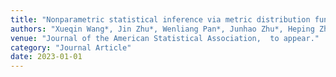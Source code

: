 ```yaml
---
title: "Nonparametric statistical inference via metric distribution function in metric space"
authors: "Xueqin Wang*, Jin Zhu*, Wenliang Pan*, Junhao Zhu*, Heping Zhang*"
venue: "Journal of the American Statistical Association,  to appear."
category: "Journal Article"
date: 2023-01-01
---
```

